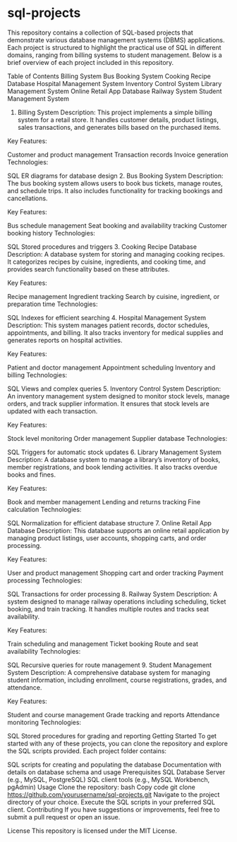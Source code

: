 # sql-projects

This repository contains a collection of SQL-based projects that demonstrate various database management systems (DBMS) applications. Each project is structured to highlight the practical use of SQL in different domains, ranging from billing systems to student management. Below is a brief overview of each project included in this repository.

Table of Contents
Billing System
Bus Booking System
Cooking Recipe Database
Hospital Management System
Inventory Control System
Library Management System
Online Retail App Database
Railway System
Student Management System
1. Billing System
Description:
This project implements a simple billing system for a retail store. It handles customer details, product listings, sales transactions, and generates bills based on the purchased items.

Key Features:

Customer and product management
Transaction records
Invoice generation
Technologies:

SQL
ER diagrams for database design
2. Bus Booking System
Description:
The bus booking system allows users to book bus tickets, manage routes, and schedule trips. It also includes functionality for tracking bookings and cancellations.

Key Features:

Bus schedule management
Seat booking and availability tracking
Customer booking history
Technologies:

SQL
Stored procedures and triggers
3. Cooking Recipe Database
Description:
A database system for storing and managing cooking recipes. It categorizes recipes by cuisine, ingredients, and cooking time, and provides search functionality based on these attributes.

Key Features:

Recipe management
Ingredient tracking
Search by cuisine, ingredient, or preparation time
Technologies:

SQL
Indexes for efficient searching
4. Hospital Management System
Description:
This system manages patient records, doctor schedules, appointments, and billing. It also tracks inventory for medical supplies and generates reports on hospital activities.

Key Features:

Patient and doctor management
Appointment scheduling
Inventory and billing
Technologies:

SQL
Views and complex queries
5. Inventory Control System
Description:
An inventory management system designed to monitor stock levels, manage orders, and track supplier information. It ensures that stock levels are updated with each transaction.

Key Features:

Stock level monitoring
Order management
Supplier database
Technologies:

SQL
Triggers for automatic stock updates
6. Library Management System
Description:
A database system to manage a library’s inventory of books, member registrations, and book lending activities. It also tracks overdue books and fines.

Key Features:

Book and member management
Lending and returns tracking
Fine calculation
Technologies:

SQL
Normalization for efficient database structure
7. Online Retail App Database
Description:
This database supports an online retail application by managing product listings, user accounts, shopping carts, and order processing.

Key Features:

User and product management
Shopping cart and order tracking
Payment processing
Technologies:

SQL
Transactions for order processing
8. Railway System
Description:
A system designed to manage railway operations including scheduling, ticket booking, and train tracking. It handles multiple routes and tracks seat availability.

Key Features:

Train scheduling and management
Ticket booking
Route and seat availability
Technologies:

SQL
Recursive queries for route management
9. Student Management System
Description:
A comprehensive database system for managing student information, including enrollment, course registrations, grades, and attendance.

Key Features:

Student and course management
Grade tracking and reports
Attendance monitoring
Technologies:

SQL
Stored procedures for grading and reporting
Getting Started
To get started with any of these projects, you can clone the repository and explore the SQL scripts provided. Each project folder contains:

SQL scripts for creating and populating the database
Documentation with details on database schema and usage
Prerequisites
SQL Database Server (e.g., MySQL, PostgreSQL)
SQL client tools (e.g., MySQL Workbench, pgAdmin)
Usage
Clone the repository:
bash
Copy code
git clone https://github.com/yourusername/sql-projects.git
Navigate to the project directory of your choice.
Execute the SQL scripts in your preferred SQL client.
Contributing
If you have suggestions or improvements, feel free to submit a pull request or open an issue.

License
This repository is licensed under the MIT License.